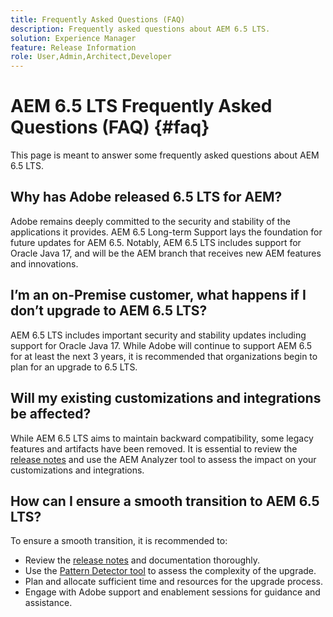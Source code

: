 ```yaml
---
title: Frequently Asked Questions (FAQ)
description: Frequently asked questions about AEM 6.5 LTS.
solution: Experience Manager
feature: Release Information
role: User,Admin,Architect,Developer
---
```

# AEM 6.5 LTS Frequently Asked Questions (FAQ) {#faq}

This page is meant to answer some frequently asked questions about AEM 6.5 LTS.

## Why has Adobe released 6.5 LTS for AEM? 

Adobe remains deeply committed to the security and stability of the applications it provides. AEM 6.5 Long-term Support lays the foundation for future updates for AEM 6.5. Notably, AEM 6.5 LTS includes support for Oracle Java 17, and will be the AEM branch that receives new AEM features and innovations. 

## I’m an on-Premise customer, what happens if I don’t upgrade to AEM 6.5 LTS?

AEM 6.5 LTS includes important security and stability updates including support for Oracle Java 17. While Adobe will continue to support AEM 6.5 for at least the next 3 years, it is recommended that organizations begin to plan for an upgrade to 6.5 LTS. 

## Will my existing customizations and integrations be affected?

While AEM 6.5 LTS aims to maintain backward compatibility, some legacy features and artifacts have been removed. 
It is essential to review the [release notes](/help/release-notes/release-notes.md#deprecated-and-removed-features) and use the AEM Analyzer tool to assess the impact on your customizations and integrations.

## How can I ensure a smooth transition to AEM 6.5 LTS?

To ensure a smooth transition, it is recommended to: 

* Review the [release notes](/help/release-notes/release-notes.md) and documentation thoroughly. 
* Use the [Pattern Detector tool](/help/sites-deploying/pattern-detector.md) to assess the complexity of the upgrade. 
* Plan and allocate sufficient time and resources for the upgrade process. 
* Engage with Adobe support and enablement sessions for guidance and assistance.
